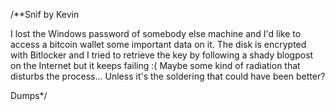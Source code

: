 /**Snif
by Kevin

I lost the Windows password of somebody else machine and I'd like to access a bitcoin wallet some important data on it. The disk is encrypted with Bitlocker and I tried to retrieve the key by following a shady blogpost on the Internet but it keeps failing :( Maybe some kind of radiation that disturbs the process... Unless it's the soldering that could have been better?

Dumps*/
